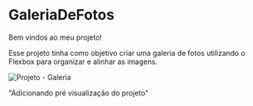 # GaleriaDeFotos
Bem vindos ao meu projeto!

Esse projeto tinha como objetivo criar uma galeria de fotos utilizando o Flexbox para organizar e alinhar as imagens.

![Projeto - Galeria](https://github.com/julia-dancona/GaleriaDeFotos/assets/161861221/f2a07990-29b6-4078-849e-b7167c40aa40)



"Adicionando pré visualização do projeto"
